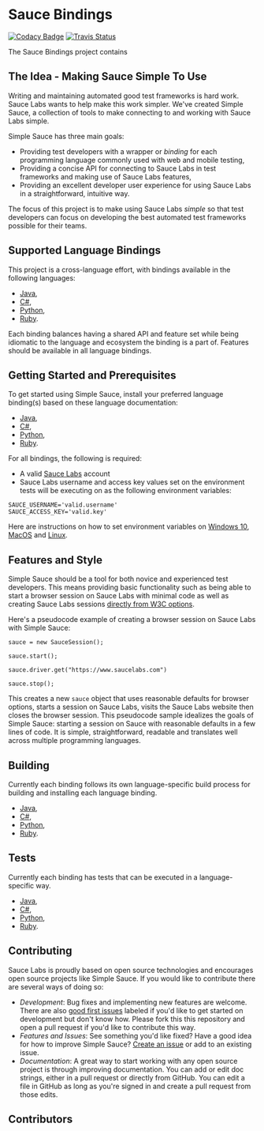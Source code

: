 # Sauce Bindings

[![Codacy Badge](https://api.codacy.com/project/badge/Grade/0b21fa72ecaa4a3c92bf7ac9481f4d7d)](https://app.codacy.com/app/SauceLabs/simple_sauce?utm_source=github.com&utm_medium=referral&utm_content=saucelabs/simple_sauce&utm_campaign=Badge_Grade_Dashboard)
[![Travis Status](https://travis-ci.org/saucelabs/simple_sauce.svg?branch=master)](https://travis-ci.org/saucelabs/simple_sauce)

The Sauce Bindings project contains

## The Idea - Making Sauce Simple To Use

Writing and maintaining automated good test frameworks is hard work. Sauce Labs wants to help make this work simpler. We've created Simple Sauce, a collection of tools to make connecting to and working with Sauce Labs simple.

Simple Sauce has three main goals:

- Providing test developers with a wrapper or _binding_ for each programming language commonly used with web and mobile testing,
- Providing a concise API for connecting to Sauce Labs in test frameworks and making use of Sauce Labs features,
- Providing an excellent developer user experience for using Sauce Labs in a straightforward, intuitive way.

The focus of this project is to make using Sauce Labs _simple_ so that test developers can focus on developing the best automated test frameworks possible for their teams.

## Supported Language Bindings

This project is a cross-language effort, with bindings available in the following languages:

- [Java](https://github.com/saucelabs/simple_sauce/tree/master/java),
- [C#](https://github.com/saucelabs/simple_sauce/tree/master/dotnet),
- [Python](https://github.com/saucelabs/simple_sauce/tree/master/python),
- [Ruby](https://github.com/saucelabs/simple_sauce/tree/master/ruby).

Each binding balances having a shared API and feature set while being idiomatic to the language and ecosystem the binding is a part of. Features should be available in all language bindings. 

## Getting Started and Prerequisites

To get started using Simple Sauce, install your preferred language binding(s) based on these language documentation:

- [Java](https://github.com/saucelabs/simple_sauce/tree/master/java/README.md),
- [C#](https://github.com/saucelabs/simple_sauce/tree/master/dotnet/README.md),
- [Python](https://github.com/saucelabs/simple_sauce/tree/master/python/README.md),
- [Ruby](https://github.com/saucelabs/simple_sauce/tree/master/ruby/README.md).

For all bindings, the following is required:

- A valid [Sauce Labs](https://app.saucelabs.com/login) account
- Sauce Labs username and access key values set on the environment tests will be executing on as the following environment variables:

```
SAUCE_USERNAME='valid.username'
SAUCE_ACCESS_KEY='valid.key'
```

Here are instructions on how to set environment variables on [Windows 10](https://www.architectryan.com/2018/08/31/how-to-change-environment-variables-on-windows-10/), [MacOS](https://apple.stackexchange.com/questions/106778/how-do-i-set-environment-variables-on-os-x) and [Linux](https://askubuntu.com/questions/58814/how-do-i-add-environment-variables).

## Features and Style

Simple Sauce should be a tool for both novice and experienced test developers. This means providing basic functionality such as being able to start a browser session on Sauce Labs with minimal code as well as creating Sauce Labs sessions [directly from W3C options](https://wiki.saucelabs.com/display/DOCS/Selenium+W3C+Capabilities+Support).

Here's a pseudocode example of creating a browser session on Sauce Labs with Simple Sauce:

```
sauce = new SauceSession();

sauce.start();

sauce.driver.get("https://www.saucelabs.com")

sauce.stop();
```

This creates a new `sauce` object that uses reasonable defaults for browser options, starts a session on Sauce Labs, visits the Sauce Labs website then closes the browser session. This pseudocode sample idealizes the goals of Simple Sauce: starting a session on Sauce with reasonable defaults in a few lines of code. It is simple, straightforward, readable and translates well across multiple programming languages. 

## Building

Currently each binding follows its own language-specific build process for building and installing each language binding.

- [Java](https://github.com/saucelabs/simple_sauce/tree/master/java/README.md),
- [C#](https://github.com/saucelabs/simple_sauce/tree/master/dotnet/README.md),
- [Python](https://github.com/saucelabs/simple_sauce/tree/master/python#installation),
- [Ruby](https://github.com/saucelabs/simple_sauce/tree/master/ruby#installation).

## Tests

Currently each binding has tests that can be executed in a language-specific way. 

- [Java](https://github.com/saucelabs/simple_sauce/tree/master/java/README.md),
- [C#](https://github.com/saucelabs/simple_sauce/tree/master/dotnet/README.md),
- [Python](https://github.com/saucelabs/simple_sauce/tree/master/python#testing),
- [Ruby](https://github.com/saucelabs/simple_sauce/tree/master/ruby#installation).


## Contributing

Sauce Labs is proudly based on open source technologies and encourages open source projects like Simple Sauce. If you would like to contribute there are several ways of doing so:

- *Development*: Bug fixes and implementing new features are welcome. There are also [good first issues](https://github.com/saucelabs/simple_sauce/issues?q=is%3Aissue+is%3Aopen+label%3A%22good+first+issue%22) labeled if you'd like to get started on development but don't know how. Please fork this this repository and open a pull request if you'd like to contribute this way.
- *Features and Issues*: See something you'd like fixed? Have a good idea for how to improve Simple Sauce? [Create an issue](https://github.com/saucelabs/simple_sauce/issues) or add to an existing issue. 
- *Documentation*: A great way to start working with any open source project is through improving documentation. You can add or edit doc strings, either in a pull request or directly from GitHub. You can edit a file in GitHub as long as you're signed in and create a pull request from those edits. 

## Contributors

